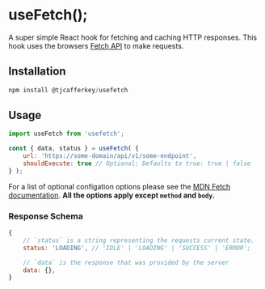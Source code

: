# useFetch();

A super simple React hook for fetching and caching HTTP responses. This hook uses the browsers [Fetch API](https://developer.mozilla.org/en-US/docs/Web/API/Fetch_API) to make requests.

## Installation

```js
npm install @tjcafferkey/usefetch
```

## Usage

```js
import useFetch from 'usefetch';

const { data, status } = useFetch( {
    url: 'https://some-domain/api/v1/some-endpoint',
    shouldExecute: true // Optional: Defaults to true: true | false
} );

```

For a list of optional configation options please see the [MDN Fetch documentation](https://developer.mozilla.org/en-US/docs/Web/API/fetch). **All the options apply except `method` and `body`.**

### Response Schema

```js
{
    // `status` is a string representing the requests current state.
    status: 'LOADING', // 'IDLE' | 'LOADING' | 'SUCCESS' | 'ERROR';

    // `data` is the response that was provided by the server
    data: {},
}
```